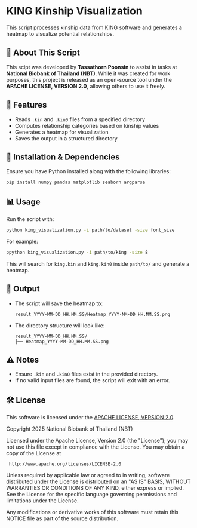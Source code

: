 # KING Kinship Visualization

This script processes kinship data from KING software and generates a heatmap to visualize potential relationships.

## 📌 About This Script

This scipt was developed by **Tassathorn Poonsin** to assist in tasks at **National Biobank of Thailand (NBT)**. While it was created for work purposes, this project is released as an open-source tool under the **APACHE LICENSE, VERSION 2.0**, allowing others to use it freely.

## 🚀 Features

- Reads `.kin` and `.kin0` files from a specified directory
- Computes relationship categories based on kinship values
- Generates a heatmap for visualization
- Saves the output in a structured directory

## 🔧 Installation & Dependencies

Ensure you have Python installed along with the following libraries:

```bash
pip install numpy pandas matplotlib seaborn argparse
```

## 📊 Usage

Run the script with:

```bash
python king_visualization.py -i path/to/dataset -size font_size
```

For example:

```bash
ppython king_visualization.py -i path/to/king -size 8
```

This will search for `king.kin` and `king.kin0` inside `path/to/` and generate a heatmap.

## 📂 Output

- The script will save the heatmap to:
  ```
  result_YYYY-MM-DD_HH.MM.SS/Heatmap_YYYY-MM-DD_HH.MM.SS.png
  ```
- The directory structure will look like:
  ```
  result_YYYY-MM-DD_HH.MM.SS/
  ├── Heatmap_YYYY-MM-DD_HH.MM.SS.png
  ```

## ⚠️ Notes

- Ensure `.kin` and `.kin0` files exist in the provided directory.
- If no valid input files are found, the script will exit with an error.

## 🛠️ License

This software is licensed under the [APACHE LICENSE, VERSION 2.0](LICENSE).

Copyright 2025 National Biobank of Thailand (NBT)

Licensed under the Apache License, Version 2.0 (the "License");
you may not use this file except in compliance with the License.
You may obtain a copy of the License at

     http://www.apache.org/licenses/LICENSE-2.0

Unless required by applicable law or agreed to in writing, software
distributed under the License is distributed on an "AS IS" BASIS,
WITHOUT WARRANTIES OR CONDITIONS OF ANY KIND, either express or implied.
See the License for the specific language governing permissions and
limitations under the License.

Any modifications or derivative works of this software must retain
this NOTICE file as part of the source distribution.


